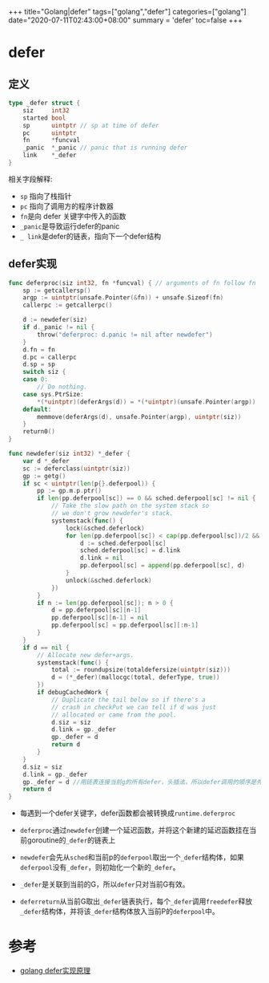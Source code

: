+++
title="Golang|defer"
tags=["golang","defer"]
categories=["golang"]
date="2020-07-11T02:43:00+08:00"
summary = 'defer'
toc=false
+++

defer
=====

定义
----

```go
type _defer struct {
	siz     int32
	started bool
	sp      uintptr // sp at time of defer
	pc      uintptr
	fn      *funcval
	_panic  *_panic // panic that is running defer
	link    *_defer
}
```

相关字段解释:

-	`sp` 指向了栈指针
-	`pc` 指向了调用方的程序计数器
-	`fn`是向 defer 关键字中传入的函数
-	`_panic`是导致运行defer的panic
-	`_ link`是defer的链表，指向下一个defer结构

defer实现
---------

```go
func deferproc(siz int32, fn *funcval) { // arguments of fn follow fn
	sp := getcallersp()
	argp := uintptr(unsafe.Pointer(&fn)) + unsafe.Sizeof(fn)
	callerpc := getcallerpc()

	d := newdefer(siz)
	if d._panic != nil {
		throw("deferproc: d.panic != nil after newdefer")
	}
	d.fn = fn
	d.pc = callerpc
	d.sp = sp
	switch siz {
	case 0:
		// Do nothing.
	case sys.PtrSize:
		*(*uintptr)(deferArgs(d)) = *(*uintptr)(unsafe.Pointer(argp))
	default:
		memmove(deferArgs(d), unsafe.Pointer(argp), uintptr(siz))
	}
	return0()
}

func newdefer(siz int32) *_defer {
	var d *_defer
	sc := deferclass(uintptr(siz))
	gp := getg()
	if sc < uintptr(len(p{}.deferpool)) {
		pp := gp.m.p.ptr()
		if len(pp.deferpool[sc]) == 0 && sched.deferpool[sc] != nil {
			// Take the slow path on the system stack so
			// we don't grow newdefer's stack.
			systemstack(func() {
				lock(&sched.deferlock)
				for len(pp.deferpool[sc]) < cap(pp.deferpool[sc])/2 && sched.deferpool[sc] != nil {
					d := sched.deferpool[sc]
					sched.deferpool[sc] = d.link
					d.link = nil
					pp.deferpool[sc] = append(pp.deferpool[sc], d)
				}
				unlock(&sched.deferlock)
			})
		}
		if n := len(pp.deferpool[sc]); n > 0 {
			d = pp.deferpool[sc][n-1]
			pp.deferpool[sc][n-1] = nil
			pp.deferpool[sc] = pp.deferpool[sc][:n-1]
		}
	}
	if d == nil {
		// Allocate new defer+args.
		systemstack(func() {
			total := roundupsize(totaldefersize(uintptr(siz)))
			d = (*_defer)(mallocgc(total, deferType, true))
		})
		if debugCachedWork {
			// Duplicate the tail below so if there's a
			// crash in checkPut we can tell if d was just
			// allocated or came from the pool.
			d.siz = siz
			d.link = gp._defer
			gp._defer = d
			return d
		}
	}
	d.siz = siz
	d.link = gp._defer
	gp._defer = d //用链表连接当前g的所有defer，头插法，所以defer调用的顺序是先入后出的
	return d
}
```

-	每遇到一个defer关键字，defer函数都会被转换成`runtime.deferproc`

-	`deferproc`通过`newdefer`创建一个延迟函数，并将这个新建的延迟函数挂在当前goroutine的`_defer`的链表上

-	`newdefer`会先从`sched`和当前p的`deferpool`取出一个`_defer`结构体，如果`deferpool`没有`_defer`，则初始化一个新的`_defer`。

-	`_defer`是关联到当前的G，所以`defer`只对当前G有效。

-	`deferreturn`从当前G取出`_defer`链表执行，每个`_defer`调用`freedefer`释放`_defer`结构体，并将该`_defer`结构体放入当前P的`deferpool`中。

参考
====

-	[golang defer实现原理](https://www.tuicool.com/articles/U77vUrb)

